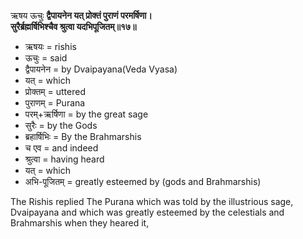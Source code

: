 ऋषय ऊचुः
**द्वैपायनेन यत् प्रोक्तं पुराणं परमर्षिणा।\
सुरैर्ब्रह्मर्षिभिश्चैव श्रुत्वा यदभिपूजितम्॥१७॥**

- ऋषयः = rishis
- ऊचुः = said
- द्वैपायनेन = by Dvaipayana(Veda Vyasa)
- यत् = which
- प्रोक्तम् = uttered
- पुराणम् = Purana
- परम्+ऋर्षिणा = by the great sage
- सुरैः = by the Gods
- ब्रहार्षिभिः = By the Brahmarshis
- च एव = and indeed
- श्रुत्वा = having heard
- यत् =  which
- अभि-पूजितम् = greatly esteemed by (gods and Brahmarshis)

The Rishis replied
The Purana which was told by the illustrious sage, Dvaipayana and which was greatly esteemed by the celestials and Brahmarshis when they heared it,